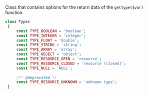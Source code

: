 Class that contains options for the return data of the `gettype($var)` function.

```php
class Types
 {
     const TYPE_BOOLEAN = 'boolean';
     const TYPE_INTEGER = 'integer';
     const TYPE_FLOAT = 'double';
     const TYPE_STRING = 'string';
     const TYPE_ARRAY = 'array';
     const TYPE_OBJECT = 'object';
     const TYPE_RESOURCE_OPEN = 'resource';
     const TYPE_RESOURCE_CLOSED = 'resource (closed)';
     const TYPE_NULL = 'NULL';
 
     /** @deprecated */
     const TYPE_RESOURCE_UNKNOWN = 'unknown type';
 }
```